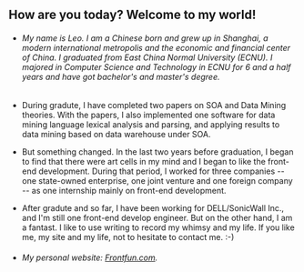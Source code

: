 
## How are you today? Welcome to my world!

- ###### My name is Leo. I am a Chinese born and grew up in Shanghai, a modern international metropolis and the economic and financial center of China. I graduated from East China Normal University (ECNU). I majored in Computer Science and Technology in ECNU for 6 and a half years and have got bachelor's and master's degree.

- During gradute, I have completed two papers on SOA and Data Mining theories. With the papers, I also implemented one software for data mining language lexical analysis and parsing, and applying results to data mining based on data warehouse under SOA.

- But something changed. In the last two years before graduation, I began to find that there were art cells in my mind and I began to like the front-end development. During that period, I worked for three companies -- one state-owned enterprise, one joint venture and one foreign company -- as one internship mainly on front-end development.

- After gradute and so far, I have been working for DELL/SonicWall Inc., and I'm still one front-end develop engineer. But on the other hand, I am a fantast. I like to use writing to record my whimsy and my life. If you like me, my site and my life, not to hesitate to contact me. :-)

- ###### My personal website: [Frontfun.com](http://www.frontfun.com).